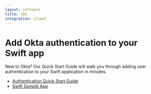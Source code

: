 ```yaml
---
layout: software
title: iOS
integration: client
---
```


# Add Okta authentication to your Swift app

New to Okta? Our Quick Start Guide will walk you through adding user authentication to your Swift application in minutes.

<ul class='code-list'>
  <li>
    <a href='/quickstart/#/ios/java/generic/' class='code-button inverse'>
      <span class='code-icon launch-16'></span><span>Authentication Quick Start Guide</span>
    </a>
  </li>
  <li>
    <a href='https://github.com/okta/okta-sdk-appauth-ios' class='code-button'>
      <span class='fa fa-github'></span><span>Swift Sample App</span>
    </a>
  </li>
</ul>
